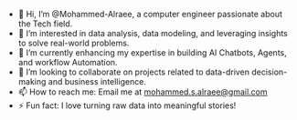 - 👋 Hi, I’m @Mohammed-Alraee, a computer engineer passionate about the Tech field. 
- 👀 I’m interested in data analysis, data modeling, and leveraging insights to solve real-world problems.
- 🌱 I’m currently enhancing my expertise in building AI Chatbots, Agents, and workflow Automation. 
- 💞️ I’m looking to collaborate on projects related to data-driven decision-making and business intelligence.
- 📫 How to reach me: Email me at mohammed.s.alraee@gmail.com
- ⚡ Fun fact: I love turning raw data into meaningful stories!

<!---
Mohammed-Alraee/Mohammed-Alraee is a ✨ special ✨ repository because its `README.md` (this file) appears on your GitHub profile.
You can click the Preview link to take a look at your changes.
--->
